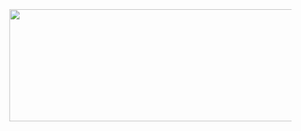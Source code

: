 
<a href="https://github.com/devxb/gitanimals">
<img
  src="https://render.gitanimals.org/farms/yeayoungKim"
  width="600"
  height="200"
/>
</a>
